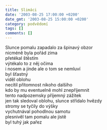 ```yaml
---
title: Slimáci
date: '2003-08-25 17:00:00 +0200'
date_gmt: '2003-08-25 15:00:00 +0200'
category: podvědomí
tags: []
comments: []
---
```


<p>Slunce pomalu zapadalo za špinavý obzor<br>nicméně byla pořád zima<br>přetékal štěstím<br>výtékalo to z něj očima<br>i nosem a jinde ale o tom se nemluví<br>byl šťastný<br>viděl oblohu<br>necítil přítomnost nikoho dalšího<br>kdo by mu eventuelně mohl znepříjemnit<br>tento nadpozemsky příjemný zážitek<br>jen tak sledoval oblohu, slunce střídalo hvězdy<br>stromy se tyčily do výšky<br>vychutnával pohodlnou samotu<br>plesnivěl tam pomalu ale jistě<br>byl tuhý jak pařez<br></p>
